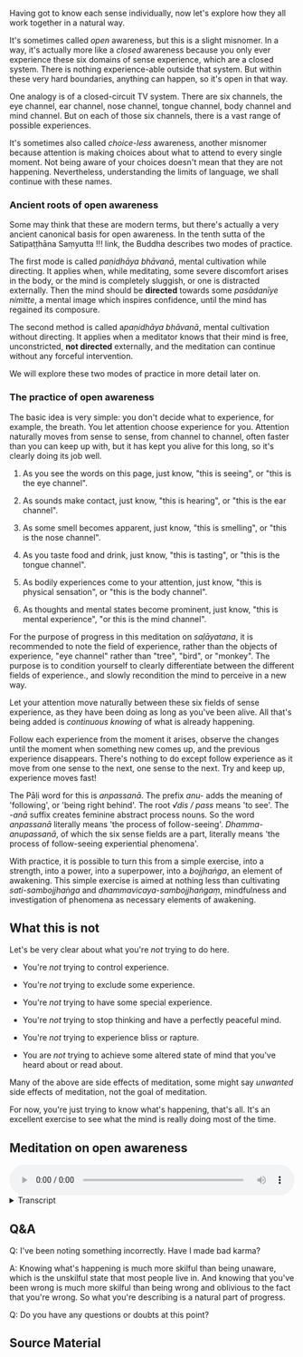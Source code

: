 Having got to know each sense individually, now let's explore how they all work together in a natural way.

It's sometimes called *open* awareness, but this is a slight misnomer. In a way, it's actually more like a *closed* awareness because you only ever experience these six domains of sense experience, which are a closed system. There is nothing experience-able outside that system. But within these very hard boundaries, anything can happen, so it's open in that way. 

One analogy is of a closed-circuit TV system. There are six channels, the eye channel, ear channel, nose channel, tongue channel, body channel and mind channel. But on each of those six channels, there is a vast range of possible experiences.

It's sometimes also called *choice-less* awareness, another misnomer because attention is making choices about what to attend to every single moment. Not being aware of your choices doesn't mean that they are not happening. Nevertheless, understanding the limits of language, we shall continue with these names. 

### Ancient roots of open awareness
Some may think that these are modern terms, but there's actually a very ancient canonical basis for open awareness. In the tenth sutta of the Satipaṭṭhāna Saṃyutta !!! link, the Buddha describes two modes of practice. 

The first mode is called *paṇidhāya bhāvanā*, mental cultivation while directing. It applies when, while meditating, some severe discomfort arises in the body, or the mind is completely sluggish, or one is distracted externally. Then the mind should be **directed** towards some *pasādanīye nimitte*, a mental image which inspires confidence, until the mind has regained its composure. 

The second method is called a*paṇidhāya bhāvanā*, mental cultivation without directing. It applies when a meditator knows that their mind is free, unconstricted, **not directed** externally, and the meditation can continue without any forceful intervention.

We will explore these two modes of practice in more detail later on. 

### The practice of open awareness
The basic idea is very simple: you don't decide what to experience, for example, the breath. You let attention choose experience for you. Attention naturally moves from sense to sense, from channel to channel, often faster than you can keep up with, but it has kept you alive for this long, so it's clearly doing its job well. 

1. As you see the words on this page, just know, "this is seeing", or "this is the eye channel".

2. As sounds make contact, just know, "this is hearing", or "this is the ear channel". 

3. As some smell becomes apparent, just know, "this is smelling", or "this is the nose channel".

4. As you taste food and drink, just know, "this is tasting", or "this is the tongue channel". 

5. As bodily experiences come to your attention, just know, "this is physical sensation", or "this is the body channel".

6. As thoughts and mental states become prominent, just know, "this is mental experience", "or this is the mind channel".

For the purpose of progress in this meditation on *saḷāyatana*, it is recommended to note the field of experience, rather than the objects of experience, "eye channel" rather than "tree", "bird", or "monkey". The purpose is to condition yourself to clearly differentiate between the different fields of experience., and slowly recondition the mind to perceive in a new way. 

Let your attention move naturally between these six fields of sense experience, as they have been doing as long as you've been alive. All that's being added is *continuous knowing* of what is already happening.

Follow each experience from the moment it arises, observe the changes until the moment when something new comes up, and the previous experience disappears. There's nothing to do except follow experience as it move from one sense to the next, one sense to the next. Try and keep up, experience moves fast!

The Pāḷi word for this is *anpassanā*. The prefix *anu-* adds the meaning of 'following', or 'being right behind'. The root *√dis / pass* means 'to see'. The *-anā* suffix creates feminine abstract process nouns. So the word *anpassanā* literally means 'the process of follow-seeing'. *Dhamma-anupassanā*, of which the six sense fields are a part, literally means 'the process of follow-seeing experiential phenomena'.

With practice, it is possible to turn this from a simple exercise, into a strength, into a power, into a superpower, into a *bojjhaṅga*, an element of awakening. This simple exercise is aimed at nothing less than cultivating *sati-sambojjhaṅga* and *dhammavicaya-sambojjhaṅgaṃ*, mindfulness and investigation of phenomena as necessary elements of awakening. 

## What this is not
Let's be very clear about what you're *not* trying to do here. 

- You're *not* trying to control experience.

- You're *not* trying to exclude some experience.

- You're *not* trying to have some special experience.

- You're *not* trying to stop thinking and have a perfectly peaceful mind.

- You're *not* trying to experience bliss or rapture.

- You are *not* trying to achieve some altered state of mind that you've heard about or read about.

Many of the above are side effects of meditation, some might say *unwanted* side effects of meditation, not the goal of meditation. 

For now, you're just trying to know what's happening, that's all. It's an excellent exercise to see what the mind is really doing most of the time.
## Meditation on open awareness


<audio controls style="width: 100%; max-width: 600px;">
    <source src="assets/audio/8. Open Awareness.mp3" type="audio/mpeg">
</audio>



<details>
<summary>Transcript</summary>


First, as a warm-up exercise, let's spend a few minutes going through each sense field, so that you can clearly differentiate each field of experience from the others.

Open your eyes. See whatever you are seeing. Just know this is seeing, this is the visual field, this experience is coming through the eye channel.

Your ears are always open. Hear whatever you are hearing. Just know this is hearing, this is the auditory field, this experience is coming through the ear channel. 

Take a deep inhalation. Smell whatever you are smelling. Just know this is smelling, this is the olfactory field, this experience is coming through the nose channel. 

Taste whatever is in your mouth right now, if nothing is in your mouth it will just be the slightly salty, sometimes bitter taste of the inside of your mouth. Just know this is tasting, this is the gustatory field, this experience is coming through the tongue channel. 

Feel whatever sensations you can feel in the body. Just know this is physical sensation, this is a bodily experience, this experience is coming through the body channel. 

Turn your attention towards your mind and know whatever mental phenomena are occurring. How are you feeling today? Just understand, this is a mental experience, this is the mental field, this experience is coming through the mind channel.

It's helpful in the beginning to spend a few minutes clearly differentiating the six fields of experience. 

Now that you've done the warm-up, it's time for the real exercise, which is open awareness, knowing whatever is happening as it is happening.

The best thing about this practice is you don't need to do much, you simply need to pay attention to what is already going on.

Instead of choosing which sense field to pay attention to, know whatever is occurring naturally. Attention normally moves between the senses, from seeing to a sound, to a sensation in the body, to another sensation in the body, to a thought, to another thought, to a memory, and so on. Your job is just to know whatever experience is present right now.

---

Calmly follow whatever is happening as attention moves from this to that sense field. 

Your job is to follow closely behind and know whatever is happening.

There's always some naturally occurring experience. Give your full attention to that. 

---

If you're walking, the primary experiences are going to be seeing, hearing, smelling, body sensations and thinking. 

If you are sitting with eyes closed, your primary experiences are going to be hearing, body sensations and mental activity.

---

Keep your attention on naturally occurring experience. 

Keep following experience from one sense to the next. 

---

The biggest thing that will pull you away from the experience at hand is thinking, and not knowing that you are thinking. It is natural to start thinking, there is nothing wrong with thinking, the mind forms thoughts all the time. But your job is to know what is happening, so when thinking, you must *know* that you are thinking. The *usual* case is you are completely involved in the story of a thought, it is *unusual* to know that this is thought. So when thinking, catch yourself, know, "Ah! This is thinking!" and come back to sense experience. 

---

Notice how when you start thinking, all the other sense fade into the background and the thought story takes the spotlight, front and centre in the mind. Your full attention is on thinking, not knowing that you are thinking. At the time, your eyes are open, but you are not seeing. The world is full of sounds, but you are not hearing. The body is full of sensations, but there may as well not be body. Know that thinking is just a mental experience, it happens on the mind channel. And come back to following naturally occurring experience. 

---

Keep knowing whatever is happening. 

Keep following experience as it happens. 

---

Don't expect perfectly continuous awareness. This is a skill to be developed slowly over time. Do the best you can. It's so helpful to know that you're no longer paying attention, only then can you bring your attention back to the senses. 

Don't try to force any kind of experience to happen. Just know what's naturally occurring. The only thing that you're adding is awareness. Other than that, let things unfold as they do. 

Don't get frustrated if it seems difficult in the beginning and you keep losing awareness. That is also a normal part of the process. 

Keep knowing whatever is happening. 

Keep following experience.

---

The most vital skill in the beginning to catch the mind when it wanders off. Just to know that it has wandered off, that is now folly engrossed in a mental story, oblivious to all other experiences. This is the most useful gift that you can possibly give yourself. It will really help you to come out of the deeply ingrained habit of getting totally absorbed in your own stories, and not even knowing that it's a story. Come back to the experience at hand, come back to your senses.

---

Keep following whatever experience is happening. It happens, and you're right behind it with awareness. 

---

Following whatever experience is happening, watching it appear, morph and be replaced by the next experience. Attention naturally moving to another sense, a new experience arises, changes and disappears. Your job is just to keep following this naturally occurring process. 

---

This is how to train attention, how to make attention powerful, discriminative, tuned into the most subtle changes and, most importantly, continuous. 

---

What's happening?

</details>


## Q&A

Q: I've been noting something incorrectly. Have I made bad karma?

A: Knowing what's happening is much more skilful than being unaware, which is the unskilful state that most people live in. And knowing that you've been wrong is much more skilful than being wrong and oblivious to the fact that you're wrong. So what you're describing is a natural part of progress.  

Q: Do you have any questions or doubts at this point?

## Source Material













